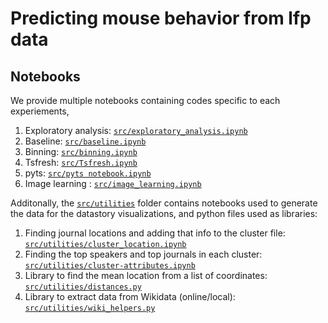 # Predicting mouse behavior from lfp data

## Notebooks

We provide multiple notebooks containing codes specific to each experiements,

1. Exploratory analysis:
   [`src/exploratory_analysis.ipynb`](https://github.com/thurgarion2/ML_project_2/blob/master/src/exploratory_analysis.ipynb)
2. Baseline:
   [`src/baseline.ipynb`](https://github.com/thurgarion2/ML_project_2/blob/master/src/baseline.ipynb)
3. Binning:
   [`src/binning.ipynb`](https://github.com/thurgarion2/ML_project_2/blob/master/src/binning.ipynb)
4. Tsfresh:
   [`src/Tsfresh.ipynb`](https://github.com/thurgarion2/ML_project_2/blob/master/src/Tsfresh.ipynb)
5. pyts:
   [`src/pyts notebook.ipynb`](https://github.com/thurgarion2/ML_project_2/blob/master/src/pyts%20notebook.ipynb)
6. Image learning :
   [`src/image_learning.ipynb`](https://github.com/thurgarion2/ML_project_2/blob/master/src/image_learning.ipynb)

Additonally, the [`src/utilities`](https://github.com/epfl-ada/ada-2021-project-improvise-adapt-overcome/tree/master/src/utilities) folder contains notebooks used to generate the data for the datastory visualizations, and python files used as libraries:
1. Finding journal locations and adding that info to  the cluster file: 
[`src/utilities/cluster_location.ipynb`](https://github.com/epfl-ada/ada-2021-project-improvise-adapt-overcome/blob/master/src//utilities/cluster_location.ipynb)
2. Finding the top speakers and top journals in each cluster: 
[`src/utilities/cluster-attributes.ipynb`](https://github.com/epfl-ada/ada-2021-project-improvise-adapt-overcome/blob/master/src//utilities/cluster-attributes.ipynb)
3. Library to find the mean location from a list of coordinates: 
[`src/utilities/distances.py`](https://github.com/epfl-ada/ada-2021-project-improvise-adapt-overcome/blob/master/src//utilities/distances.py)
4. Library to extract data from Wikidata (online/local): 
[`src/utilities/wiki_helpers.py`](https://github.com/epfl-ada/ada-2021-project-improvise-adapt-overcome/blob/master/src//utilities/wiki_helpers.py)
